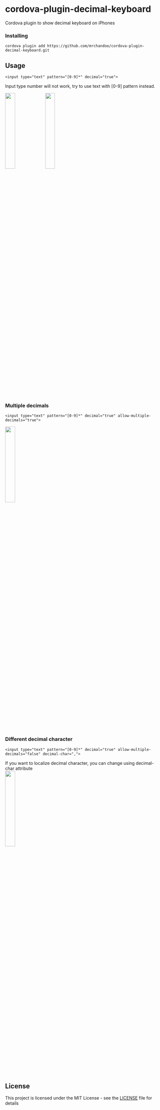 # cordova-plugin-decimal-keyboard

Cordova plugin to show decimal keyboard on iPhones

### Installing

```
cordova plugin add https://github.com/mrchandoo/cordova-plugin-decimal-keyboard.git
```
## Usage

```
<input type="text" pattern="[0-9]*" decimal="true">
```
Input type number will not work, try to use text with [0-9] pattern instead.

<img src=https://github.com/mrchandoo/cordova-plugin-decimal-keyboard/blob/master/screenshots/Basic%20Usage.PNG width=25% height=25% />     <img src=https://github.com/mrchandoo/cordova-plugin-decimal-keyboard/blob/master/screenshots/Basic%20Usage%20Typed%20Content.PNG width=25% height=25% />


### Multiple decimals

```
<input type="text" pattern="[0-9]*" decimal="true" allow-multiple-decimals="true">
```
<img src=https://github.com/mrchandoo/cordova-plugin-decimal-keyboard/blob/master/screenshots/Multiple%20Decimals.PNG width=25% height=25% />

### Different decimal character

```
<input type="text" pattern="[0-9]*" decimal="true" allow-multiple-decimals="false" decimal-char=",">
```
If you want to localize decimal character, you can change using decimal-char attribute  
<img src=https://github.com/mrchandoo/cordova-plugin-decimal-keyboard/blob/master/screenshots/Different%20Decimal%20Char.PNG width=25% height=25% />

## License

This project is licensed under the MIT License - see the [LICENSE](LICENSE) file for details
